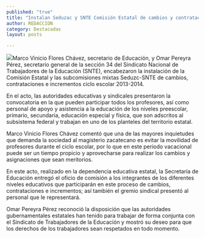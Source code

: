 ```yaml
---
published: "true"
title: "Instalan Seduzac y SNTE Comisión Estatal de cambios y contrataciones escolares "
author: REDACCION
category: Destacadas
layout: posts

---
```


![](http://i.imgur.com/4UPi8JKm.jpg)Marco Vinicio Flores Chávez, secretario de Educación, y Omar Pereyra Pérez, secretario general de la sección 34 del Sindicato Nacional de Trabajadores de la Educación (SNTE), encabezaron la instalación de la Comisión Estatal y las subcomisiones mixtas Seduzc-SNTE de cambios, contrataciones e incrementos ciclo escolar 2013-2014.

En el acto, las autoridades educativas y sindicales presentaron la convocatoria en la que pueden participar todos los profesores, así como personal de apoyo y asistencia a la educación de los niveles preescolar, primario, secundaria, educación especial y física, que son adscritos al subsistema federal y trabajan en uno de los planteles del territorio estatal.

Marco Vinicio Flores Chávez comentó que una de las mayores inquietudes que demanda la sociedad al magisterio zacatecano es evitar la movilidad de profesores durante el ciclo escolar, por lo que en este periodo vacacional puede ser un tiempo propicio y aprovecharse para realizar los cambios y asignaciones que sean meritorios.

En este acto, realizado en la dependencia educativa estatal, la Secretaría de Educación entregó el oficio de comisión a los integrantes de los diferentes niveles educativos que participarán en este proceso de cambios, contrataciones e incrementos; así también el gremio sindical presentó al personal que le representará.

Omar Pereyra Pérez reconoció la disposición que las autoridades gubernamentales estatales han tenido para trabajar de forma conjunta con el Sindicato de Trabajadores de la Educación y mostró su deseo para que los derechos de los trabajadores sean respetados en todo momento.

